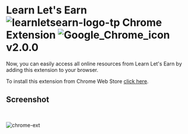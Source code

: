 # Learn Let's Earn ![learnletsearn-logo-tp](https://user-images.githubusercontent.com/36390038/140681342-9b4c3e52-9003-431d-9a7c-051abf48af57.png) Chrome Extension ![Google_Chrome_icon](https://user-images.githubusercontent.com/36390038/140681164-bfba5f7f-0430-45b1-95eb-7d8cd26353b6.png) v2.0.0

Now, you can easily access all online resources from Learn Let's Earn by adding this extension to your browser.

To install this extension from Chrome Web Store [click here](https://chrome.google.com/webstore/detail/learn-lets-earn/mhpnphdpchgefcefanelgpgkkehlfcao).

## Screenshot

<br>

![chrome-ext](https://user-images.githubusercontent.com/36390038/140681604-fbd0dbb9-e10f-4dc2-88ce-dc54549c4c3e.PNG)
